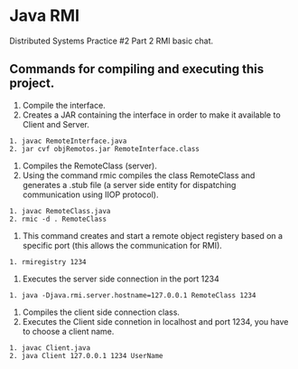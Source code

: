# Java RMI
Distributed Systems Practice #2 Part 2 RMI basic chat.

## Commands for compiling and executing this project.

1. Compile the interface.
2. Creates a JAR containing the interface in order to make it available to Client and Server.
```
1. javac RemoteInterface.java
2. jar cvf objRemotos.jar RemoteInterface.class
```

1. Compiles the RemoteClass (server).
2. Using the command rmic compiles the class RemoteClass and generates a .stub file (a server side entity for dispatching communication using IIOP protocol).
```
1. javac RemoteClass.java
2. rmic -d . RemoteClass
```

1. This command creates and start a remote object registery based on a specific port (this allows the communication for RMI).
```
1. rmiregistry 1234
```

1. Executes the server side connection in the port 1234
```
1. java -Djava.rmi.server.hostname=127.0.0.1 RemoteClass 1234
```

1. Compiles the client side connection class.
2. Executes the Client side connetion in localhost and port 1234, you have to choose a client name.
```
1. javac Client.java
2. java Client 127.0.0.1 1234 UserName
```
